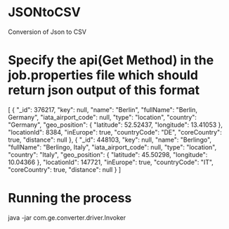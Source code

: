 # JSONtoCSV
Conversion of Json to CSV

# Specify the api(Get Method) in the job.properties file which should return json output of this format
[
    {
        "_id": 376217,
        "key": null,
        "name": "Berlin",
        "fullName": "Berlin, Germany",
        "iata_airport_code": null,
        "type": "location",
        "country": "Germany",
        "geo_position": {
            "latitude": 52.52437,
            "longitude": 13.41053
        },
        "locationId": 8384,
        "inEurope": true,
        "countryCode": "DE",
        "coreCountry": true,
        "distance": null
    },
    {
        "_id": 448103,
        "key": null,
        "name": "Berlingo",
        "fullName": "Berlingo, Italy",
        "iata_airport_code": null,
        "type": "location",
        "country": "Italy",
        "geo_position": {
            "latitude": 45.50298,
            "longitude": 10.04366
        },
        "locationId": 147721,
        "inEurope": true,
        "countryCode": "IT",
        "coreCountry": true,
        "distance": null
    }
]

# Running the process
java -jar com.ge.converter.driver.Invoker
